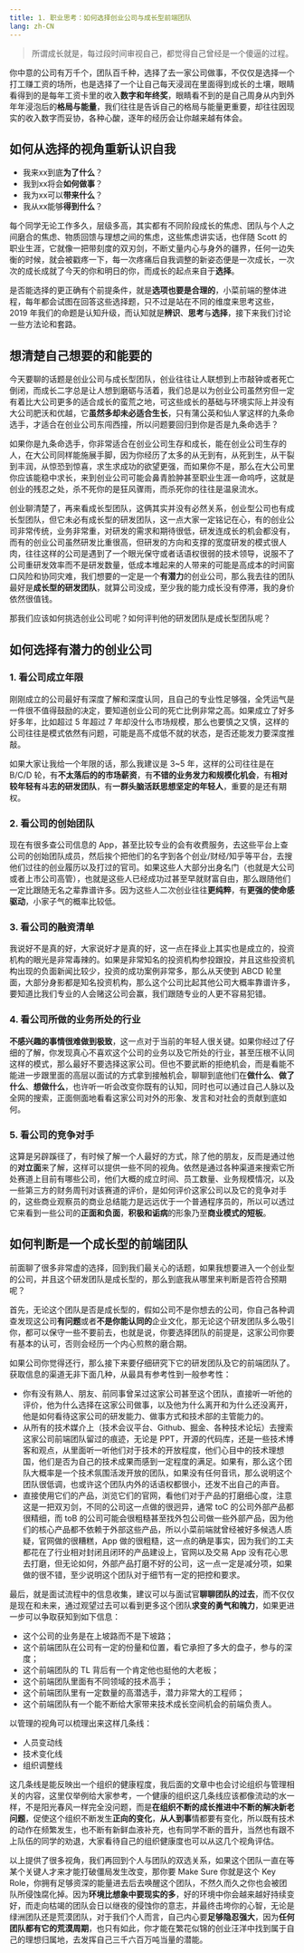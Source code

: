 ```yaml
---
title: 1. 职业思考：如何选择创业公司与成长型前端团队
lang: zh-CN
---
```


> 所谓成长就是，每过段时间审视自己，都觉得自己曾经是一个傻逼的过程。

你中意的公司有万千个，团队百千种，选择了去一家公司做事，不仅仅是选择一个打工赚工资的场所，也是选择了一个让自己每天浸润在里面得到成长的土壤，眼睛看得到的是每年工资卡里的收入**数字和年终奖**，眼睛看不到的是自己周身从内到外年年浸泡后的**格局与能量**，我们往往是告诉自己的格局与能量更重要，却往往因现实的收入数字而妥协，各种心酸，逐年的经历会让你越来越有体会。

## 如何从选择的视角重新认识自我

- 我来xx到底**为了什么**？
- 我到xx将会**如何做事**？
- 我为xx可以**带来什么**？
- 我从xx能够**得到什么**？

每个同学无论工作多久，层级多高，其实都有不同阶段成长的焦虑、团队与个人之间磨合的焦虑、物质回馈与理想之间的焦虑，这些焦虑讲实话，也伴随 Scott 的职业生涯，它就像一把带刻度的双刃剑，不断丈量内心与身外的疆界，任何一边失衡的时候，就会被戳疼一下，每一次疼痛后自我调整的新姿态便是一次成长，一次次的成长成就了今天的你和明日的你，而成长的起点来自于**选择**。

是否能选择的更正确有个前提条件，就是**选项也要是合理的**，小菜前端的整体进程，每年都会试图在回答这些选择题，只不过是站在不同的维度来思考这些，2019 年我们的命题是认知升级，而认知就是**辨识**、**思考**与**选择**，接下来我们讨论一些方法论和套路。

## 想清楚自己想要的和能要的

今天要聊的话题是创业公司与成长型团队，创业往往让人联想到上市敲钟或者死亡倒闭，而成长二字总是让人想到磨砺与活着，我们总是以为创业公司虽然穷但一定有着比大公司更多的适合成长的蛮荒之地，可这些成长的基础与环境实际上并没有大公司肥沃和优越，它**虽然多却未必适合生长**，只有蒲公英和仙人掌这样的九条命选手，才适合在创业公司东闯西撞，所以问题要回归到你是否是九条命选手？

如果你是九条命选手，你非常适合在创业公司生存和成长，能在创业公司生存的人，在大公司同样能施展手脚，因为你经历了太多的从无到有，从死到生，从干裂到丰润，从惊恐到惊喜，求生求成功的欲望更强，而如果你不是，那么在大公司里你应该能稳中求长，来到创业公司可能会鼻青脸肿甚至职业生涯一命呜呼，这就是创业的残忍之处，杀不死你的是狂风骤雨，而杀死你的往往是温泉流水。

创业聊清楚了，再来看成长型团队，这俩其实并没有必然关系，创业型公司也有成长型团队，但它未必有成长型的研发团队，这一点大家一定铭记在心，有的创业公司非常传统，业务非常重，对研发的需求和期待很低，研发连成长的机会都没有，而有的创业公司虽然研发比重很高，但研发的方向和支撑的宽度研发的模式很人肉，往往这样的公司是遇到了一个眼光保守或者话语权很弱的技术领导，说服不了公司重研发效率而不是研发数量，低成本堆起来的人带来的可能是高成本的时间窗口风险和协同灾难，我们想要的一定是一个**有潜力**的创业公司，那么我去往的团队最好是**成长型的研发团队**，就算公司没成，至少我的能力成长没有停滞，我的身价依然很值钱。

那我们应该如何挑选创业公司呢？如何评判他的研发团队是成长型团队呢？

## 如何选择有潜力的创业公司

### 1. 看公司成立年限

刚刚成立的公司最好有深度了解和深度认同，且自己的专业性足够强，全凭运气是一件很不值得鼓励的决定，要知道创业公司的死亡比例非常之高。如果成立了好多好多年，比如超过 5 年超过 7 年却没什么市场规模，那么也要慎之又慎，这样的公司往往是模式依然有问题，可能是高不成低不就的状态，是否还能发力要深度推敲。

如果大家让我给一个年限的话，那么我建议是 3~5 年，这样的公司往往是在 B/C/D 轮，有**不太落后的的市场薪资**，有**不错的业务发力和规模化机会**，有**相对较年轻有斗志的研发团队**，有**一群头脑活跃思想坚定的年轻人**，重要的是还有期权。

### 2. 看公司的创始团队

现在有很多查公司信息的 App，甚至比较专业的会有收费服务，去这些平台上查公司的创始团队成员，然后挨个把他们的名字到各个创业/财经/知乎等平台，去搜他们过往的创业履历以及打过的官司。如果这些人大部分出身名门（也就是大公司或者上市公司高管），也就是这些人已经成功过甚至早就财富自由，那么跟随他们一定比跟随无名之辈靠谱许多。因为这些人二次创业往往**更纯粹**，有**更强的使命感驱动**，小家子气的概率比较低。

### 3. 看公司的融资清单

我说好不是真的好，大家说好才是真的好，这一点在择业上其实也是成立的，投资机构的眼光是非常毒辣的。如果是非常知名的投资机构参投跟投，并且这些投资机构出现的负面新闻比较少，投资的成功案例非常多，那么从天使到 ABCD 轮里面，大部分身影都是知名投资机构，那么这个公司比起其他公司大概率靠谱许多，要知道比我们专业的人会赌这公司会赢，我们跟随专业的人更不容易犯错。

### 4. 看公司所做的业务所处的行业

**不感兴趣的事情很难做到极致**，这一点对于当前的年轻人很关键。如果你经过了仔细的了解，你发现真心不喜欢这个公司的业务以及它所处的行业，甚至压根不认同这样的模式，那么最好不要选择这家公司。但也不要武断的拒绝机会，而是看能不能进一步跟里面的高层以面试的方式拿到接触机会，聊聊到底他们在**做什么**、**做了什么**、**想做什么**，也许听一听会改变你既有的认知，同时也可以通过自己人脉以及全网的搜索，正面侧面地看看这家公司对外的形象、发言和对社会的贡献到底如何。

### 5. 看公司的竞争对手

这算是另辟蹊径了，有时候了解一个人最好的方式，除了他的朋友，反而是通过他的**对立面**来了解，这样可以提供一些不同的视角。依然是通过各种渠道来搜索它所处赛道上目前有哪些公司，他们大概的成立时间、员工数量、业务规模情况，以及一些第三方的财务周刊对该赛道的评价，是如何评价这家公司以及它的竞争对手的，这些商业观察员的商业总结能力是远远优于一个普通程序员的，所以可以透过它来看到一些公司的**正面和负面**，**积极和诟病**的形象乃至**商业模式的短板**。

## 如何判断是一个成长型的前端团队

前面聊了很多非常虚的选择，回到我们最关心的话题，如果我想要进入一个创业型的公司，并且这个研发团队是成长型的，那么到底我从哪里来判断是否符合预期呢？

首先，无论这个团队是否是成长型的，假如公司不是你想去的公司，你自己各种调查发现这公司**有问题**或者**不是你能认同的**企业文化，那无论这个研发团队多么吸引你，都可以保守一些不要前去，也就是说，你要选择团队的前提是，这家公司你要有基本的认可，否则会经历一个内心煎熬的磨合期。

如果公司你觉得还行，那么接下来要仔细研究下它的研发团队及它的前端团队了。获取信息的渠道无非下面几种，从最具有参考性到一般参考性：

- 你有没有熟人、朋友、前同事曾呆过这家公司甚至这个团队，直接听一听他的评价，他为什么选择在这家公司做事，以及他为什么离开和为什么还没离开，他是如何看待这家公司的研发能力、做事方式和技术部的主管能力的。
- 从所有的技术媒介上（技术会议平台、Github、掘金、各种技术论坛）去搜索这家公司前端团队留过的痕迹，无论是 PPT，开源的代码库，还是一些技术博客和观点，从里面听一听他们对于技术的开放程度，他们心目中的技术理想国，他们是否为自己的技术成果而感到一定程度的满足。如果有，那么这个团队大概率是一个技术氛围活泼开放的团队，如果没有任何音讯，那么说明这个团队很低调，也或许这个团队内外的话语权都很小，还发不出自己的声音。
- 直接使用它们的产品，浏览它们的官网，看他们对于产品的打磨细心度，注意这是一把双刃剑，不同的公司这一点做的很迥异，通常 toC 的公司外部产品都很精细，而 toB 的公司可能会很粗糙甚至找外包公司做一些外部产品，因为他们的核心产品都不依赖于外部这些产品，所以小菜前端就曾经被好多候选人质疑，官网做的很糟糕，App 做的很粗糙，这一点的确是事实，因为我们的工夫都花在了行业相对封闭且闭环的产品建设上，官网以及交易 App 没有花心思去打磨，但无论如何，外部产品打磨不好的公司，这一点一定是减分项，如果做的很不错，至少说明这个团队对于细节有一定的把控和要求。

最后，就是面试流程中的信息收集，建议可以与面试官**聊聊团队的过去**，而不仅仅是现在和未来，通过观望过去可以看到更多这个团队**求变的勇气和魄力**，如果更进一步可以争取获知到如下信息：

- 这个公司的业务是在上坡路而不是下坡路；
- 这个前端团队在公司有一定的份量和位置，看它承担了多大的盘子，参与的深度；
- 这个前端团队的 TL 背后有一个肯定他也挺他的大老板；
- 这个前端团队里面有不同领域的技术高手；
- 这个前端团队里有一定数量的高潜选手，潜力非常大的工程师；
- 这个前端团队有一个能不断给大家带来技术成长空间机会的前端负责人。

以管理的视角可以梳理出来这样几条线：

- 人员变动线
- 技术变化线
- 组织调整线

这几条线是能反映出一个组织的健康程度，我后面的文章中也会讨论组织与管理相关的内容，这里仅举例给大家参考，一个健康的组织这几条线应该都像流动的水一样，不是阳光春风一样完全没问题，而是**在组织不断的成长推进中不断的解决新老问题**，促使这个组织不断发生**正向的变化**，**从人到事**情都要有变化，所以既有技术的动作在频繁发生，也不断有新鲜血液补充，也有同学不断的晋升，当然也有跟不上队伍的同学的劝退，大家看待自己的组织健康度也可以从这几个视角评估。

以上提供了很多视角，我们再回到个人与团队的双选关系，如果这个团队一直在等某个关键人才来才能打破僵局发生改变，那你要 Make Sure 你就是这个 Key Role，你拥有足够资深的能量进去后去唤醒这个团队，不然久而久之你也会被团队所侵蚀腐化掉。因为**环境比想象中要现实的多**，好的环境中你会越来越好持续变好，而走向枯竭的团队会日以继夜的侵蚀你的意志，并最终击垮你的心智，无论是绿洲团队还是荒漠团队，对于我们个人而言，自己内心要**足够隐忍强大**，因为**任何团队都有它的荒漠周期**，也只有如此，你才能在繁花似锦的创业汪洋中找到属于自己的理想归属地，去发挥自己三千六百万吨当量的潜能。
